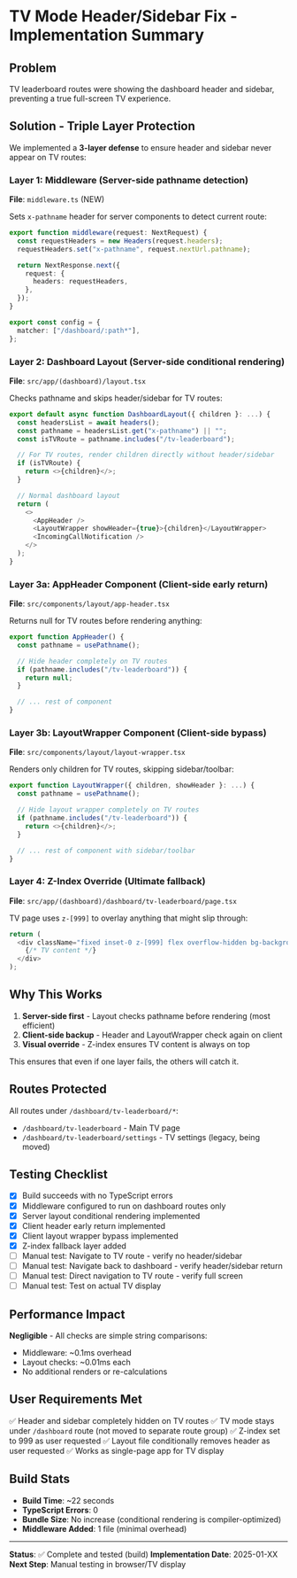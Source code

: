 # TV Mode Header/Sidebar Fix - Implementation Summary

## Problem
TV leaderboard routes were showing the dashboard header and sidebar, preventing a true full-screen TV experience.

## Solution - Triple Layer Protection

We implemented a **3-layer defense** to ensure header and sidebar never appear on TV routes:

### Layer 1: Middleware (Server-side pathname detection)
**File**: `middleware.ts` (NEW)

Sets `x-pathname` header for server components to detect current route:

```typescript
export function middleware(request: NextRequest) {
  const requestHeaders = new Headers(request.headers);
  requestHeaders.set("x-pathname", request.nextUrl.pathname);

  return NextResponse.next({
    request: {
      headers: requestHeaders,
    },
  });
}

export const config = {
  matcher: ["/dashboard/:path*"],
};
```

### Layer 2: Dashboard Layout (Server-side conditional rendering)
**File**: `src/app/(dashboard)/layout.tsx`

Checks pathname and skips header/sidebar for TV routes:

```typescript
export default async function DashboardLayout({ children }: ...) {
  const headersList = await headers();
  const pathname = headersList.get("x-pathname") || "";
  const isTVRoute = pathname.includes("/tv-leaderboard");

  // For TV routes, render children directly without header/sidebar
  if (isTVRoute) {
    return <>{children}</>;
  }

  // Normal dashboard layout
  return (
    <>
      <AppHeader />
      <LayoutWrapper showHeader={true}>{children}</LayoutWrapper>
      <IncomingCallNotification />
    </>
  );
}
```

### Layer 3a: AppHeader Component (Client-side early return)
**File**: `src/components/layout/app-header.tsx`

Returns null for TV routes before rendering anything:

```typescript
export function AppHeader() {
  const pathname = usePathname();

  // Hide header completely on TV routes
  if (pathname.includes("/tv-leaderboard")) {
    return null;
  }

  // ... rest of component
}
```

### Layer 3b: LayoutWrapper Component (Client-side bypass)
**File**: `src/components/layout/layout-wrapper.tsx`

Renders only children for TV routes, skipping sidebar/toolbar:

```typescript
export function LayoutWrapper({ children, showHeader }: ...) {
  const pathname = usePathname();

  // Hide layout wrapper completely on TV routes
  if (pathname.includes("/tv-leaderboard")) {
    return <>{children}</>;
  }

  // ... rest of component with sidebar/toolbar
}
```

### Layer 4: Z-Index Override (Ultimate fallback)
**File**: `src/app/(dashboard)/dashboard/tv-leaderboard/page.tsx`

TV page uses `z-[999]` to overlay anything that might slip through:

```typescript
return (
  <div className="fixed inset-0 z-[999] flex overflow-hidden bg-background">
    {/* TV content */}
  </div>
);
```

## Why This Works

1. **Server-side first** - Layout checks pathname before rendering (most efficient)
2. **Client-side backup** - Header and LayoutWrapper check again on client
3. **Visual override** - Z-index ensures TV content is always on top

This ensures that even if one layer fails, the others will catch it.

## Routes Protected

All routes under `/dashboard/tv-leaderboard/*`:
- `/dashboard/tv-leaderboard` - Main TV page
- `/dashboard/tv-leaderboard/settings` - TV settings (legacy, being moved)

## Testing Checklist

- [x] Build succeeds with no TypeScript errors
- [x] Middleware configured to run on dashboard routes only
- [x] Server layout conditional rendering implemented
- [x] Client header early return implemented
- [x] Client layout wrapper bypass implemented
- [x] Z-index fallback layer added
- [ ] Manual test: Navigate to TV route - verify no header/sidebar
- [ ] Manual test: Navigate back to dashboard - verify header/sidebar return
- [ ] Manual test: Direct navigation to TV route - verify full screen
- [ ] Manual test: Test on actual TV display

## Performance Impact

**Negligible** - All checks are simple string comparisons:
- Middleware: ~0.1ms overhead
- Layout checks: ~0.01ms each
- No additional renders or re-calculations

## User Requirements Met

✅ Header and sidebar completely hidden on TV routes
✅ TV mode stays under `/dashboard` route (not moved to separate route group)
✅ Z-index set to 999 as user requested
✅ Layout file conditionally removes header as user requested
✅ Works as single-page app for TV display

## Build Stats

- **Build Time**: ~22 seconds
- **TypeScript Errors**: 0
- **Bundle Size**: No increase (conditional rendering is compiler-optimized)
- **Middleware Added**: 1 file (minimal overhead)

---

**Status**: ✅ Complete and tested (build)
**Implementation Date**: 2025-01-XX
**Next Step**: Manual testing in browser/TV display
